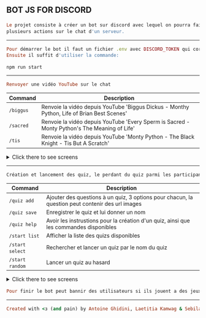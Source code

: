 ## BOT JS FOR DISCORD


```ruby
Le projet consiste à créer un bot sur discord avec lequel on pourra faire 
plusieurs actions sur le chat d'un serveur.

```
---
```ruby
Pour démarrer le bot il faut un fichier .env avec DISCORD_TOKEN qui correspond au token discord.
Ensuite il suffit d'utiliser la commande: 
```
```
npm run start
```
---

```ruby
Renvoyer une vidéo YouTube sur le chat
```

| Command | Description |
| --- | --- |
| `/biggus` | Renvoie la vidéo depuis YouTube 'Biggus Dickus - Monthy Python, Life of Brian Best Scenes'   |
| `/sacred` | Renvoie la vidéo depuis YouTube 'Every Sperm is Sacred - Monty Python's The Meaning of Life' |
| `/tis`    | Renvoie la vidéo depuis YouTube 'Monty Python - The Black Knight - Tis But A Scratch'    |

<details><summary>Click there to see screens</summary>
<p>

> ![](screens/2.png)![](screens/3.png) ![](screens/1.png)

</p>
</details>

---

```ruby
Création et lancement des quiz, le perdant du quiz parmi les participants se font bannir du serveur
```

| Command | Description |
| --- | --- |
| `/quiz add` | Ajouter des questions à un quiz, 3 options pour chacun, la question peut contenir des url images  |
| `/quiz save` | Enregistrer le quiz et lui donner un nom |
| `/quiz help`    |   Avoir les instrustions pour la création d'un quiz, ainsi que les commandes disponibles|
| `/start list` | Afficher la liste des quizs disponibles  |
| `/start select` | Rechercher et lancer un quiz par le nom du quiz |
| `/start random`    | Lancer un quiz au hasard|



<details><summary>Click there to see screens</summary>
<p>

> ![](screens/4.1.png)![](screens/5.png) ![](screens/6.png)![](screens/7.png)

</p>
</details>

```ruby
Pour finir le bot peut bannir des utilisateurs si ils jouent a des jeux faisant partie de la liste de jeux interdis
```
---
```ruby
Created with <з (and pain) by Antoine Ghidini, Laetitia Kamwag & Sebila Doubaeva
```
